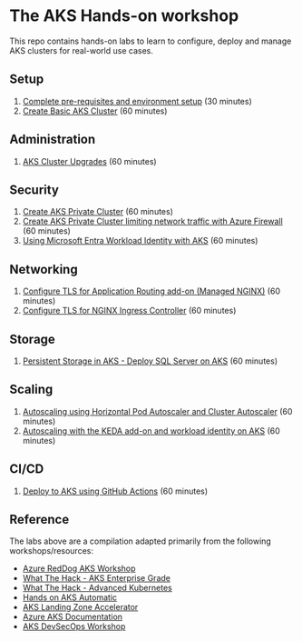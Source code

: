 # The AKS Hands-on workshop

This repo contains hands-on labs to learn to configure, deploy and manage AKS clusters for real-world use cases.

## Setup

1. [Complete pre-requisites and environment setup](environment-setup.md) (30 minutes)
1. [Create Basic AKS Cluster](aks-basic-cluster.md) (60 minutes)

## Administration

1. [AKS Cluster Upgrades](aks-cluster-upgrade.md) (60 minutes)

## Security

1. [Create AKS Private Cluster](aks-private-cluster.md) (60 minutes)
1. [Create AKS Private Cluster limiting network traffic with Azure Firewall](aks-private-cluster-firewall.md) (60 minutes)
1. [Using Microsoft Entra Workload Identity with AKS](aks-workload-identity.md) (60 minutes)

## Networking

1. [Configure TLS for Application Routing add-on (Managed NGINX)](aks-tls-app-routing.md) (60 minutes)
1. [Configure TLS for NGINX Ingress Controller](aks-tls-nginx-ingress.md) (60 minutes)

## Storage

1. [Persistent Storage in AKS - Deploy SQL Server on AKS](aks-storage-sql.md) (60 minutes)

## Scaling

1. [Autoscaling using Horizontal Pod Autoscaler and Cluster Autoscaler](aks-cluster-autoscaler.md) (60 minutes)
1. [Autoscaling with the KEDA add-on and workload identity on AKS](aks-keda-scaler.md) (60 minutes)

## CI/CD

1. [Deploy to AKS using GitHub Actions](aks-github-deploy.md) (60 minutes)

## Reference

The labs above are a compilation adapted primarily from the following workshops/resources:

* [Azure RedDog AKS Workshop](https://github.com/Azure/reddog-aks-workshop)
* [What The Hack - AKS Enterprise Grade](https://github.com/microsoft/WhatTheHack/tree/master/039-AKSEnterpriseGrade)
* [What The Hack - Advanced Kubernetes](https://github.com/microsoft/WhatTheHack/tree/master/023-AdvancedKubernetes)
* [Hands on AKS Automatic](https://github.com/microsoft/hands-on-aks-automatic)
* [AKS Landing Zone Accelerator](https://github.com/Azure/AKS-Landing-Zone-Accelerator)
* [Azure AKS Documentation](https://learn.microsoft.com/en-us/azure/aks)
* [AKS DevSecOps Workshop](https://azure.github.io/AKS-DevSecOps-Workshop/)
